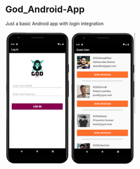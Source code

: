 # God_Android-App
Just a basic Android app with login integration<br><br>
<img src="g1.PNG" width=200>
<img src="g2.PNG" width=200>

